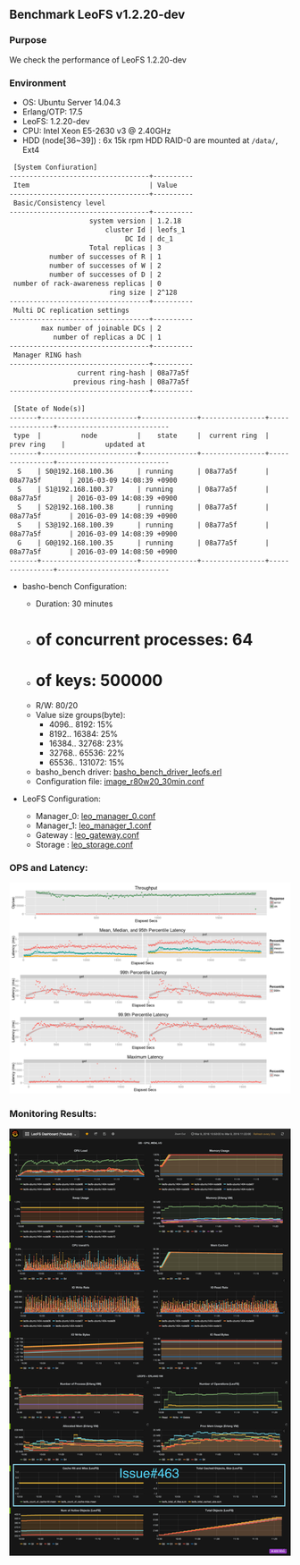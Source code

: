 ## Benchmark LeoFS v1.2.20-dev

### Purpose
We check the performance of LeoFS 1.2.20-dev 

### Environment

* OS: Ubuntu Server 14.04.3
* Erlang/OTP: 17.5
* LeoFS: 1.2.20-dev
* CPU: Intel Xeon E5-2630 v3 @ 2.40GHz
* HDD (node[36~39]) : 6x 15k rpm HDD RAID-0 are mounted at `/data/`, Ext4

```
 [System Confiuration]
-----------------------------------+----------
 Item                              | Value
-----------------------------------+----------
 Basic/Consistency level
-----------------------------------+----------
                    system version | 1.2.18
                        cluster Id | leofs_1
                             DC Id | dc_1
                    Total replicas | 3
          number of successes of R | 1
          number of successes of W | 2
          number of successes of D | 2
 number of rack-awareness replicas | 0
                         ring size | 2^128
-----------------------------------+----------
 Multi DC replication settings
-----------------------------------+----------
        max number of joinable DCs | 2
           number of replicas a DC | 1
-----------------------------------+----------
 Manager RING hash
-----------------------------------+----------
                 current ring-hash | 08a77a5f
                previous ring-hash | 08a77a5f
-----------------------------------+----------

 [State of Node(s)]
-------+------------------------+--------------+----------------+----------------+----------------------------
 type  |          node          |    state     |  current ring  |   prev ring    |          updated at
-------+------------------------+--------------+----------------+----------------+----------------------------
  S    | S0@192.168.100.36      | running      | 08a77a5f       | 08a77a5f       | 2016-03-09 14:08:39 +0900
  S    | S1@192.168.100.37      | running      | 08a77a5f       | 08a77a5f       | 2016-03-09 14:08:39 +0900
  S    | S2@192.168.100.38      | running      | 08a77a5f       | 08a77a5f       | 2016-03-09 14:08:39 +0900
  S    | S3@192.168.100.39      | running      | 08a77a5f       | 08a77a5f       | 2016-03-09 14:08:39 +0900
  G    | G0@192.168.100.35      | running      | 08a77a5f       | 08a77a5f       | 2016-03-09 14:08:50 +0900
-------+------------------------+--------------+----------------+----------------+----------------------------
```

* basho-bench Configuration:
    * Duration: 30 minutes
    * # of concurrent processes: 64
    * # of keys: 500000
    * R/W: 80/20
    * Value size groups(byte):
        *    4096..   8192: 15%
        *    8192..  16384: 25%
        *   16384..  32768: 23%
        *   32768..  65536: 22%
        *   65536.. 131072: 15%
    * basho_bench driver: [basho_bench_driver_leofs.erl](https://github.com/leo-project/basho_bench/blob/master/src/basho_bench_driver_leofs.erl)
    * Configuration file: [image_r80w20_30min.conf](image_r80w20_30min.conf)

* LeoFS Configuration:
    * Manager_0: [leo_manager_0.conf](conf/leo_manager_0.conf)
    * Manager_1: [leo_manager_1.conf](conf/leo_manager_1.conf)
    * Gateway  : [leo_gateway.conf](conf/leo_gateway_0.conf)
    * Storage  : [leo_storage.conf](conf/leo_storage_0.conf)

### OPS and Latency:

![ops-latency](summary.png)

### Monitoring Results:

![monitoring-results](leofs-dashboard.png)
